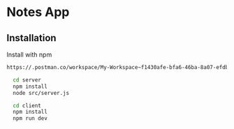 
# Notes App 

## Installation

Install with npm

```bash
https://.postman.co/workspace/My-Workspace~f1430afe-bfa6-46ba-8a07-efdbe59be388/request/37748204-7a72aa48-67d6-4f1c-b398-f37755bf77b4?action=share&creator=37748204&ctx=documentation
```

```bash
  cd server
  npm install
  node src/server.js
```
```bash
  cd client
  npm install
  npm run dev
```
    
